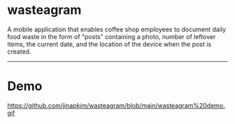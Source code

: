 # wasteagram

A mobile application that enables coffee shop employees to document daily food waste in the form of "posts" containing a photo, number of leftover 
items, the current date, and the location of the device when the post is created. 

-----
# Demo 

https://github.com/jinapkim/wasteagram/blob/main/wasteagram%20demo.gif
